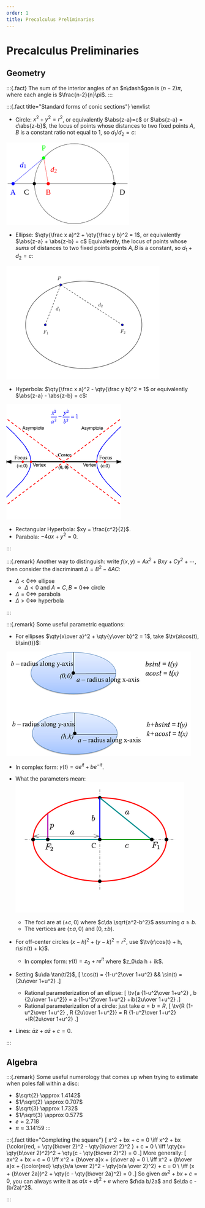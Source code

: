 ```yaml
---
order: 1
title: Precalculus Preliminaries 
---
```


# Precalculus Preliminaries 

## Geometry

:::{.fact}
The sum of the interior angles of an $n\dash$gon is $(n-2)\pi$, where each angle is $\frac{n-2}{n}\pi$.
:::

:::{.fact title="Standard forms of conic sections"}
\envlist

- Circle: $x^2 + y^2 = r^2$, or equivalently $\abs{z-a}=c$ or $\abs{z-a} = c\abs{z-b}$, the locus of points whose distances to two fixed points $A, B$ is a constant ratio not equal to 1, so $d_1/d_2 = c$:

![](figures/2021-12-04_00-49-30.png)

- Ellipse: $\qty{\frac x a}^2  + \qty{\frac y b}^2 = 1$, or equivalently $\abs{z-a} + \abs{z-b} = c$
  Equivalently, the locus of points whose *sums* of distances to two fixed points points $A, B$ is a constant, so $d_1 + d_2 = c$:

![](figures/2021-12-04_00-53-36.png)

- Hyperbola: $\qty{\frac x a}^2  - \qty{\frac y b}^2 = 1$ or equivalently $\abs{z-a} - \abs{z-b} = c$:

![](figures/2021-12-04_00-57-40.png)

  - Rectangular Hyperbola: $xy = \frac{c^2}{2}$.
- Parabola: $-4ax + y^2 = 0$.

:::


:::{.remark}
Another way to distinguish: write $f(x, y) = Ax^2 + Bxy + Cy^2 + \cdots$, then consider the discriminant $\Delta = B^2 - 4AC$:

- $\Delta < 0 \iff$ ellipse
  - $\Delta < 0$ and $A=C, B=0 \iff$ circle
- $\Delta = 0 \iff$ parabola
- $\Delta > 0 \iff$ hyperbola

:::


:::{.remark}
Some useful parametric equations:

- For ellipses $\qty{x\over a}^2 + \qty{y\over b}^2 = 1$, take $\tv{a\cos(t), b\sin(t)}$:

![](figures/2021-12-30_19-31-42.png)

  - In complex form: $\gamma(t) = ae^{it} + be^{-it}$.
  - What the parameters mean: 
	![](figures/2022-01-01_00-11-24.png)
	- The foci are at $(\pm c, 0)$ where $c\da \sqrt{a^2-b^2}$ assuming $a\geq b$.
	- The vertices are $(\pm a, 0)$ and $(0, \pm b)$.

- For off-center circles $(x-h)^2 + (y-k)^2 = r^2$, use $\tv{r\cos(t) + h, r\sin(t) + k}$.

  - In complex form: $\gamma(t) = z_0 + re^{it}$ where $z_0\da h + ik$.

- Setting $u\da \tan(t/2)$,
\[
\cos(t) = {1-u^2\over 1+u^2} && \sin(t) = {2u\over 1+u^2}
.\]

  - Rational parameterization of an ellipse:
  \[
  \tv{a {1-u^2\over 1+u^2} , b {2u\over 1+u^2}} = a {1-u^2\over 1+u^2} +ib{2u\over 1+u^2}
  .\]
  - Rational parameterization of a circle: just take $a=b=R$,
  \[
  \tv{R {1-u^2\over 1+u^2} , R {2u\over 1+u^2}} = R {1-u^2\over 1+u^2} +iR{2u\over 1+u^2}
  .\]

- Lines: $\bar{a}z + a\bar{z} + c = 0$.


:::


## Algebra


:::{.remark}
Some useful numerology that comes up when trying to estimate when poles fall within a disc:

- $\sqrt{2} \approx 1.4142$
- $1/\sqrt{2} \approx 0.707$
- $\sqrt{3} \approx 1.732$
- $1/\sqrt{3} \approx 0.577$
- $e\approx 2.718$
- $\pi \approx 3.14159$
:::


:::{.fact title="Completing the square"}
\[
x^2 + bx + c = 0 
\iff x^2 + bx {\color{red\, + \qty{b\over 2}^2 - \qty{b\over 2}^2 } + c = 0 \\
\iff \qty{x+ \qty{b\over 2}^2}^2 + \qty{c - \qty{b\over 2}^2} = 0
.\]
More generally:
\[
ax^2 + bx + c = 0
\iff x^2 + {b\over a}x + {c\over a} = 0 \\
\iff x^2 + {b\over a}x + {\color{red} \qty{b/a \over 2}^2 - \qty{b/a \over 2}^2} + c = 0 \\
\iff (x + {b\over 2a})^2 + \qty{c - \qty{b\over 2a}^2} = 0
.\]
So given $ax^2+bx+c=0$, you can always write it as $a(x+d)^2 + e$ where $d\da b/2a$ and $e\da c - (b/2a)^2$.

:::

